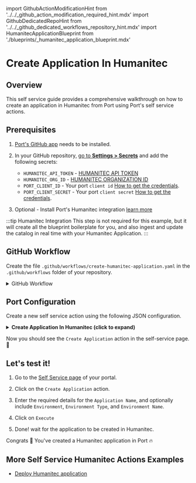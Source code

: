 import GithubActionModificationHint from '../../\_github_action_modification_required_hint.mdx'
import GithubDedicatedRepoHint from '../../\_github_dedicated_workflows_repository_hint.mdx'
import HumanitecApplicationBlueprint from './blueprints/_humanitec_application_blueprint.mdx'

# Create Application In Humanitec

## Overview
This self service guide provides a comprehensive walkthrough on how to create an application in Humanitec from Port using Port's self service actions.

## Prerequisites

1. [Port's GitHub app](https://github.com/apps/getport-io) needs to be installed.
2. In your GitHub repository, [go to **Settings > Secrets**](https://docs.github.com/en/actions/security-guides/using-secrets-in-github-actions#creating-secrets-for-a-repository) and add the following secrets:
   - `HUMANITEC_API_TOKEN` - [HUMANITEC API TOKEN](https://developer.humanitec.com/platform-orchestrator/reference/api-references/#authentication)
   - `HUMANITEC_ORG_ID` - [HUMANITEC ORGANIZATION ID](https://developer.humanitec.com/concepts/organizations/)
   - `PORT_CLIENT_ID` - Your port `client id` [How to get the credentials](https://docs.getport.io/build-your-software-catalog/sync-data-to-catalog/api/#find-your-port-credentials).
   - `PORT_CLIENT_SECRET` - Your port `client secret` [How to get the credentials](https://docs.getport.io/build-your-software-catalog/sync-data-to-catalog/api/#find-your-port-credentials).

3. Optional - Install Port's Humanitec integration [learn more](/docs/build-your-software-catalog/custom-integration/api/ci-cd/github-workflow/guides/humanitec/humanitec.md)

:::tip Humanitec Integration
This step is not required for this example, but it will create all the blueprint boilerplate for you, and also ingest and update the catalog in real time with your Humanitec Application.
:::

<HumanitecApplicationBlueprint/>

## GitHub Workflow

Create the file `.github/workflows/create-humanitec-application.yaml` in the `.github/workflows` folder of your repository.

<GithubDedicatedRepoHint/>

<details>
<summary>GitHub Workflow</summary>

```yaml showLineNumbers title="create-humanitec-application.yaml"
name: Create Humanitec Application
on:
  workflow_dispatch:
    inputs:
      application_name:
        type: string
        required: true
        description: The Human-friendly name for the Application. 
      environment:
        description: The ID the Environment is referenced as.
        required: true
        type: string
      environment_name:
        type: string
        description: The Human-friendly name for the Environment
        required: true
      environment_type:
        required: true
        type: string
        description: The Environment Type. This is used for organizing and managing Environments.
      port_context:
        required: true
        description: includes blueprint, run ID, and entity identifier from Port.

jobs:
  create-application:
    runs-on: ubuntu-latest
    steps:
      - name: Create Application
        id: create_application
        uses: fjogeleit/http-request-action@v1
        with:
          url: 'https://api.humanitec.io/orgs/${{secrets.HUMANITEC_ORG_ID}}/apps'
          method: 'POST'
          customHeaders: '{"Content-Type": "application/json", "Authorization": "Bearer ${{ secrets.HUMANITEC_API_TOKEN }}"}'
          data: >-
            {
              "env": {
              "id": ${{inputs.environment}},
              "name": ${{inputs.environment_name}},
              "type": ${{inputs.environment_type}}
              },
              "id": ${{fromJson(inputs.port_context).entity}},
              "name": ${{inputs.applicatioin_name}}
            }

      - name: Log Create Application Request Failure 
        if: failure()
        uses: port-labs/port-github-action@v1
        with:
          clientId: ${{ secrets.PORT_CLIENT_ID }}
          clientSecret: ${{ secrets.PORT_CLIENT_SECRET }}
          baseUrl: https://api.getport.io
          operation: PATCH_RUN
          runId: ${{fromJson(inputs.port_context).run_id}}
          logMessage: "Failed to create application ..."

      - name: UPSERT Humanitec Application to Port
        uses: port-labs/port-github-action@v1
        with:
          identifier: "${{ fromJson(steps.create_application.outputs.response).id }}" 
          title: "${{ fromJson(steps.create_application.outputs.response).id }}"
          icon: Microservice
          blueprint: "${{fromJson(inputs.port_context).blueprint}}"
          properties: |-
            {
              "createdAt": "${{ fromJson(steps.create_application.outputs.response).created_at }}"
            }
          relations: "{}"
          clientId: ${{ secrets.PORT_CLIENT_ID }}
          clientSecret: ${{ secrets.PORT_CLIENT_SECRET }}
          baseUrl: https://api.getport.io
          operation: UPSERT
          runId: ${{fromJson(inputs.port_context).run_id}}
          
      - name: Log Create Application Request Success
        uses: port-labs/port-github-action@v1
        with:
          clientId: ${{ secrets.PORT_CLIENT_ID }}
          clientSecret: ${{ secrets.PORT_CLIENT_SECRET }}
          baseUrl: https://api.getport.io
          operation: PATCH_RUN
          runId: ${{fromJson(inputs.port_context).run_id}}
          logMessage: |
             Humanitech application has been successfully created! ✅
```

</details>

## Port Configuration

Create a new self service action using the following JSON configuration.

<details>
<summary><b> Create Application In Humanitec (click to expand) </b></summary>

<GithubActionModificationHint/>

```json showLineNumbers
{
  "identifier": "create_application",
  "title": "Create Application",
  "icon": "Microservice",
  "description": "Create Humanitec Application",
  "trigger": {
    "type": "self-service",
    "operation": "CREATE",
    "userInputs": {
      "properties": {
        "application_name": {
          "icon": "Microservice",
          "type": "string",
          "title": "Application Name",
          "description": "The Human-friendly name for the Application."
        },
        "environment": {
          "icon": "Environment",
          "title": "Environment",
          "description": "Environment ID",
          "type": "string",
          "blueprint": "humanitecEnvironment",
          "format": "entity"
        },
        "environment_type": {
          "type": "string",
          "title": "Environment Type",
          "description": "The Environment Type. This is used for organizing and managing Environments.",
          "icon": "Environment"
        },
        "environment_name": {
          "type": "string",
          "description": "The Human-friendly name for the Environment.",
          "title": "Environment Name",
          "icon": "Environment"
        }
      },
      "required": [
        "application_name"
      ],
      "order": [
        "application_name",
        "environment",
        "environment_name",
        "environment_type"
      ]
    },
    "blueprintIdentifier": "humanitecApplication"
  },
  "invocationMethod": {
    "type": "GITHUB",
    "org": "mk-armah",
    "repo": "jira-actions",
    "workflow": "create-humanitec-application.yaml",
    "workflowInputs": {
      "application_name": "{{ .inputs.\"application_name\" }}",
      "environment": "{{ .inputs.\"environment\" }}",
      "environment_type": "{{ .inputs.\"environment_type\" }}",
      "environment_name": "{{ .inputs.\"environment_name\" }}"
    },
    "reportWorkflowStatus": true
  },
  "requiredApproval": false
}
```
</details>

Now you should see the `Create Application` action in the self-service page. 🎉

## Let's test it!

1. Go to the [Self Service page](https://app.getport.io/self-serve) of your portal.

2. Click on the `Create Application` action.

3. Enter the required details for the `Application Name`, and optionally include `Environment`, `Environment Type`, and `Environment Name`.
4. Click on `Execute`
5. Done! wait for the application to be created in Humanitec.


Congrats 🎉 You've created a Humanitec application in Port 🔥

## More Self Service Humanitec Actions Examples
- [Deploy Humanitec application](/docs/actions-and-automations/setup-backend/github-workflow/examples/Humanitec/deploy-humanitec-application.md)

